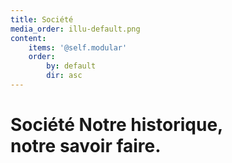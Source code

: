 ```yaml
---
title: Société
media_order: illu-default.png
content:
    items: '@self.modular'
    order:
        by: default
        dir: asc
---
```


<h1>
Société
<span>Notre historique,<br>
notre savoir faire.</span>
</h1>